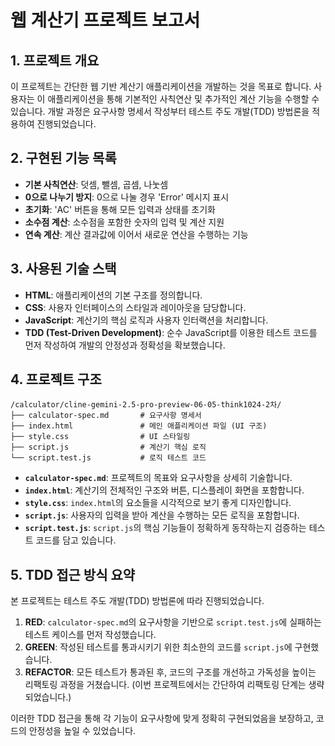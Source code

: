 # 웹 계산기 프로젝트 보고서

## 1. 프로젝트 개요
이 프로젝트는 간단한 웹 기반 계산기 애플리케이션을 개발하는 것을 목표로 합니다. 사용자는 이 애플리케이션을 통해 기본적인 사칙연산 및 추가적인 계산 기능을 수행할 수 있습니다. 개발 과정은 요구사항 명세서 작성부터 테스트 주도 개발(TDD) 방법론을 적용하여 진행되었습니다.

## 2. 구현된 기능 목록
- **기본 사칙연산**: 덧셈, 뺄셈, 곱셈, 나눗셈
- **0으로 나누기 방지**: 0으로 나눌 경우 'Error' 메시지 표시
- **초기화**: 'AC' 버튼을 통해 모든 입력과 상태를 초기화
- **소수점 계산**: 소수점을 포함한 숫자의 입력 및 계산 지원
- **연속 계산**: 계산 결과값에 이어서 새로운 연산을 수행하는 기능

## 3. 사용된 기술 스택
- **HTML**: 애플리케이션의 기본 구조를 정의합니다.
- **CSS**: 사용자 인터페이스의 스타일과 레이아웃을 담당합니다.
- **JavaScript**: 계산기의 핵심 로직과 사용자 인터랙션을 처리합니다.
- **TDD (Test-Driven Development)**: 순수 JavaScript를 이용한 테스트 코드를 먼저 작성하여 개발의 안정성과 정확성을 확보했습니다.

## 4. 프로젝트 구조
```
/calculator/cline-gemini-2.5-pro-preview-06-05-think1024-2차/
├── calculator-spec.md       # 요구사항 명세서
├── index.html               # 메인 애플리케이션 파일 (UI 구조)
├── style.css                # UI 스타일링
├── script.js                # 계산기 핵심 로직
└── script.test.js           # 로직 테스트 코드
```
- **`calculator-spec.md`**: 프로젝트의 목표와 요구사항을 상세히 기술합니다.
- **`index.html`**: 계산기의 전체적인 구조와 버튼, 디스플레이 화면을 포함합니다.
- **`style.css`**: `index.html`의 요소들을 시각적으로 보기 좋게 디자인합니다.
- **`script.js`**: 사용자의 입력을 받아 계산을 수행하는 모든 로직을 포함합니다.
- **`script.test.js`**: `script.js`의 핵심 기능들이 정확하게 동작하는지 검증하는 테스트 코드를 담고 있습니다.

## 5. TDD 접근 방식 요약
본 프로젝트는 테스트 주도 개발(TDD) 방법론에 따라 진행되었습니다.
1.  **RED**: `calculator-spec.md`의 요구사항을 기반으로 `script.test.js`에 실패하는 테스트 케이스를 먼저 작성했습니다.
2.  **GREEN**: 작성된 테스트를 통과시키기 위한 최소한의 코드를 `script.js`에 구현했습니다.
3.  **REFACTOR**: 모든 테스트가 통과된 후, 코드의 구조를 개선하고 가독성을 높이는 리팩토링 과정을 거쳤습니다. (이번 프로젝트에서는 간단하여 리팩토링 단계는 생략되었습니다.)

이러한 TDD 접근을 통해 각 기능이 요구사항에 맞게 정확히 구현되었음을 보장하고, 코드의 안정성을 높일 수 있었습니다.
